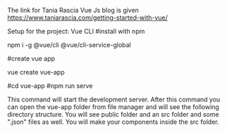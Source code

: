 The link for Tania Rascia Vue Js blog is given https://www.taniarascia.com/getting-started-with-vue/

Setup for the project:
Vue CLI
#install with npm

npm i -g @vue/cli @vue/cli-service-global

#create vue app

vue create vue-app

#cd vue-app
#npm run serve

This command will start the development server.
After this command you can open the vue-app folder from file manager and will see the following directory structure.
You will see public folder and an src folder and some ".json" files as well.
You will make your components inside the src folder.
